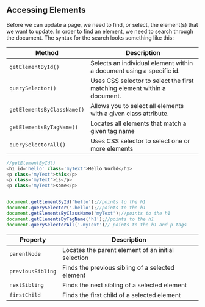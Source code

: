 ## Accessing Elements
Before we can update a page, we need to find, or select, the element(s) that we want to update. In order to find an element, we need to search through the document. The syntax for the search looks something like this:

| Method | Description |
|----------|----------|
| `getElementById()` | Selects an individual element within a document using a specific id. |
| `querySelector()` | Uses CSS selector to select the first matching element within a document. | 
| `getElementsByClassName()` | Allows you to select all elements with a given class attribute. |
| `getElementsByTagName()` | Locates all elements that match a given tag name | 
| `querySelectorAll()` | Uses CSS selector to select one or more elements |

```js
//getElementById()
<h1 id='hello' class='myText'>Hello World</h1>
<p class='myText'>this</p>
<p class='myText'>is</p>
<p class='myText'>some</p>


document.getElementById('hello');//points to the h1
document.querySelector('.hello');//points to the h1
document.getElementsByClassName('myText');//points to the h1
document.getElementsByTagName('h1');//points to the h1
document.querySelectorAll('.myText')// points to the h1 and p tags
```

| Property | Description |
|----------|----------|
| `parentNode` | Locates the parent element of an initial selection |
| `previousSibling` | Finds the previous sibling of a selected element |
| `nextSibling` | Finds the next sibling of a selected element |
| `firstChild` | Finds the first child of a selected element |